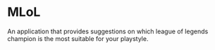# MLoL
An application that provides suggestions on which league of legends champion is the most suitable for your playstyle.
